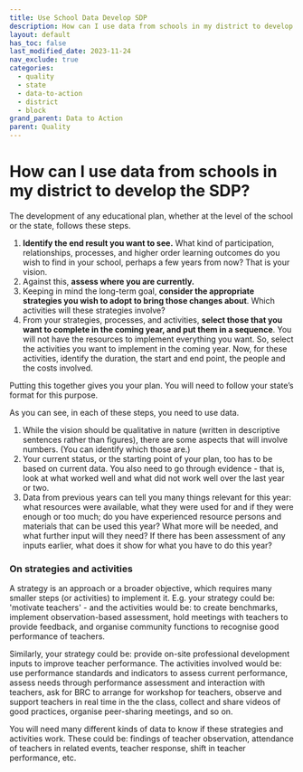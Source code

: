 ```yaml
---
title: Use School Data Develop SDP
description: How can I use data from schools in my district to develop the SDP?
layout: default
has_toc: false
last_modified_date: 2023-11-24
nav_exclude: true
categories:
  - quality
  - state
  - data-to-action
  - district
  - block
grand_parent: Data to Action
parent: Quality
---
```

# How can I use data from schools in my district to develop the SDP?

The development of any educational plan, whether at the level of the school or the state, follows these steps. 
1. **Identify the end result you want to see.** What kind of participation, relationships, processes, and higher order learning outcomes do you wish to find in your school, perhaps a few years from now? That is your vision.
2. Against this, **assess where you are currently.** 
3. Keeping in mind the long-term goal, **consider the appropriate strategies you wish to adopt to bring those changes about**. Which activities will these strategies involve? 
4. From your strategies, processes, and activities, **select those that you want to complete in the coming year, and put them in a sequence**. You will not have the resources to implement everything you want. So, select the activities you want to implement in the coming year. Now, for these activities, identify the duration, the start and end point, the people and the costs involved. 

Putting this together gives you your plan. You will need to follow your state’s format for this purpose.

As you can see, in each of these steps, you need to use data.

1. While the vision should be qualitative in nature (written in descriptive sentences rather than figures), there are some aspects that will involve numbers. (You can identify which those are.)
2. Your current status, or the starting point of your plan, too has to be based on current data. You also need to go through evidence - that is, look at what worked well and what did not work well over the last year or two.
3. Data from previous years can tell you many things relevant for this year: what resources were available, what they were used for and if they were enough or too much; do you have experienced resource persons and materials that can be used this year? What more will be needed, and what further input will they need? If there has been assessment of any inputs earlier, what does it show for what you have to do this year?

### On strategies and activities
A strategy is an approach or a broader objective, which requires many smaller steps (or activities) to implement it. E.g. your strategy could be: 'motivate teachers' - and the activities would be: to create benchmarks, implement observation-based assessment, hold meetings with teachers to provide feedback, and organise community functions to recognise good performance of teachers.

Similarly, your strategy could be: provide on-site professional development inputs to improve teacher performance. The activities involved would be: use performance standards and indicators to assess current performance, assess needs through performance assessment and interaction with teachers, ask for BRC to arrange for workshop for teachers, observe and support teachers in real time in the the class, collect and share videos of good practices, organise peer-sharing meetings, and so on. 

You will need many different kinds of data to know if these strategies and activities work. These could be: findings of teacher observation, attendance of teachers in related events, teacher response, shift in teacher performance, etc.
